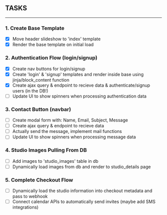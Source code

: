 ## TASKS
<hr>

### 1. Create Base Template
- [X] Move header slideshow to 'index' template
- [X] Render the base template on initial load

### 2. Authentication Flow (login/signup)
- [X] Create nav buttons for login/signup
- [X] Create 'login' & 'signup' templates and render inside base using jinja/block_content function
- [X] Create ajax query & endpoint to recieve data & authenticate/signup users (in the DB!)
- [ ] Update UI to show spinners when processing authentication data

### 3. Contact Button (navbar)
- [ ] Create modal form with: Name, Email, Subject, Message
- [ ] Create ajax query & endpoint to recieve data
- [ ] Actually send the message, implement mail functions
- [ ] Update UI to show spinners when processing message data

### 4. Studio Images Pulling From DB
- [ ] Add images to 'studio_images' table in db
- [ ] Dynamically load images from db and render to studio_details page

### 5. Complete Checkout Flow
- [ ] Dynamically load the studio information into checkout metadata and pass to webhook
- [ ] Connect calendar APIs to automatically send invites (maybe add SMS integrations)